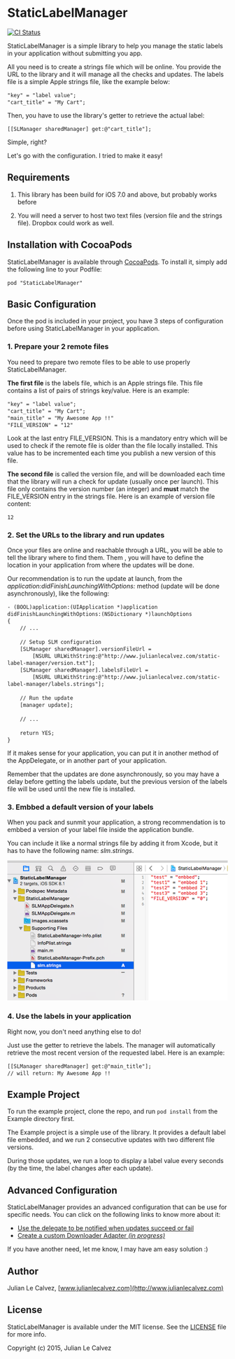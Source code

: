 # StaticLabelManager

[![CI Status](http://img.shields.io/travis/julianlecalvez/StaticLabelManager-iOS.svg?style=flat)](https://travis-ci.org/julianlecalvez/StaticLabelManager-iOS)
<!--[![Version](https://img.shields.io/cocoapods/v/StaticLabelManager.svg?style=flat)](http://cocoadocs.org/docsets/StaticLabelManager)
[![License](https://img.shields.io/cocoapods/l/StaticLabelManager.svg?style=flat)](http://cocoadocs.org/docsets/StaticLabelManager)
[![Platform](https://img.shields.io/cocoapods/p/StaticLabelManager.svg?style=flat)](http://cocoadocs.org/docsets/StaticLabelManager)-->

StaticLabelManager is a simple library to help you manage the static labels in your application without submitting you app. 

All you need is to create a strings file which will be online. You provide the URL to the library and it will manage all the checks and updates. The labels file is a simple Apple strings file, like the example below: 

	"key" = "label value";
	"cart_title" = "My Cart";

Then, you have to use the library's getter to retrieve the actual label: 

	[[SLManager sharedManager] get:@"cart_title"];

Simple, right? 

Let's go with the configuration. I tried to make it easy! 

## Requirements

1. This library has been build for iOS 7.0 and above, but probably works before 

2. You will need a server to host two text files (version file and the strings file). Dropbox could work as well. 



## Installation with CocoaPods

StaticLabelManager is available through [CocoaPods](http://cocoapods.org). To install it, simply add the following line to your Podfile:

    pod "StaticLabelManager"


## Basic Configuration

Once the pod is included in your project, you have 3 steps of configuration before using StaticLabelManager in your application.

### 1. Prepare your 2 remote files

You need to prepare two remote files to be able to use properly StaticLabelManager. 

**The first file** is the labels file, which is an Apple strings file. This file contains a list of pairs of strings key/value. Here is an example:

	"key" = "label value";
	"cart_title" = "My Cart";
	"main_title" = "My Awesome App !!"
	"FILE_VERSION" = "12"
	
Look at the last entry FILE_VERSION. This is a mandatory entry which will be used to check if the remote file is older than the file locally installed. This value has to be incremented each time you publish a new version of this file. 

**The second file** is called the version file, and will be downloaded each time that the library will run a check for update (usually once per launch). This file only contains the version number (an integer) and **must** match the FILE_VERSION entry in the strings file. Here is an example of version file content: 

	12
	

### 2. Set the URLs to the library and run updates

Once your files are online and reachable through a URL, you will be able to tell the library where to find them. Them , you will have to define the location in your application from where the updates will be done. 

Our recommendation is to run the update at launch, from the *application:didFinishLaunchingWithOptions:* method (update will be done asynchronously), like the following:

	- (BOOL)application:(UIApplication *)application didFinishLaunchingWithOptions:(NSDictionary *)launchOptions
	{
	    // ...
	    
		// Setup SLM configuration
    	[SLManager sharedManager].versionFileUrl = 
    		[NSURL URLWithString:@"http://www.julianlecalvez.com/static-label-manager/version.txt"];
    	[SLManager sharedManager].labelsFileUrl = 
    		[NSURL URLWithString:@"http://www.julianlecalvez.com/static-label-manager/labels.strings"];
    	
    	// Run the update 
    	[manager update];
    	
    	// ...
    	
    	return YES;
	}
	
If it makes sense for your application, you can put it in another method of the AppDelegate, or in another part of your application. 

Remember that the updates are done asynchronously, so you may have a delay before getting the labels update, but the previous version of the labels file will be used until the new file is installed. 

### 3. Embbed a default version of your labels  

When you pack and sunmit your application, a strong recommendation is to embbed a version of your label file inside the application bundle. 

You can include it like a normal strings file by adding it from Xcode, but it has to have the following name: *slm.strings*. 

![image](https://raw.githubusercontent.com/julianlecalvez/StaticLabelManager-iOS/master/assets/default-file-screenshot.png)


### 4. Use the labels in your application

Right now, you don't need anything else to do! 

Just use the getter to retrieve the labels. The manager will automatically retrieve the most recent version of the requested label. Here is an example: 

	[[SLManager sharedManager] get:@"main_title"]; 
	// will return: My Awesome App !!


## Example Project

To run the example project, clone the repo, and run `pod install` from the Example directory first.

The Example project is a simple use of the library. It provides a default label file embedded, and we run 2 consecutive updates with two different file versions. 

During those updates, we run a loop to display a label value every seconds (by the time, the label changes after each update). 


## Advanced Configuration

StaticLabelManager provides an advanced configuration that can be use for specific needs. You can click on the following links to know more about it:

- [Use the delegate to be notified when updates succeed or fail](https://github.com/julianlecalvez/StaticLabelManager-iOS/blob/master/AdvancedConfiguration.md#manager-delegate)
- [Create a custom Downloader Adapter *(in progress)*](https://github.com/julianlecalvez/StaticLabelManager-iOS/blob/master/AdvancedConfiguration.md#create-custom-adapter)

If you have another need, let me know, I may have am easy solution :) 


## Author

Julian Le Calvez, [www.julianlecalvez.com](http://www.julianlecalvez.com)


## License

StaticLabelManager is available under the MIT license. See the [LICENSE](https://github.com/julianlecalvez/StaticLabelManager-iOS/blob/master/LICENSE) file for more info.

Copyright (c) 2015, Julian Le Calvez